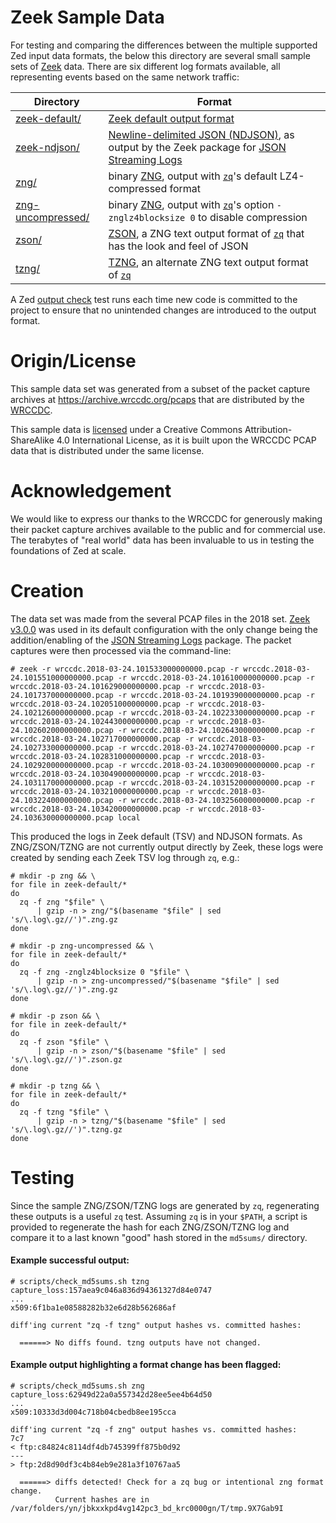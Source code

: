 # Zeek Sample Data

For testing and comparing the differences between the multiple supported Zed
input data formats, the below this directory are several small sample
sets of [Zeek](https://www.zeek.org/) data. There are six different log formats
available, all representing events based on the same network traffic:

| Directory | Format |
|-----------|--------|
| [zeek-default/](zeek-default) | [Zeek default output format](https://docs.zeek.org/en/master/log-formats.html#zeek-tsv-format-logs) |
| [zeek-ndjson/](zeek-ndjson) | [ Newline-delimited JSON (NDJSON)](http://ndjson.org/), as output by the Zeek package for [JSON Streaming Logs](https://github.com/corelight/json-streaming-logs) |
| [zng/](zng) | binary [ZNG](https://github.com/brimdata/zq/blob/master/zng/docs/README.md), output with [`zq`](https://github.com/brimdata/zq)'s default LZ4-compressed format |
| [zng-uncompressed/](zng-uncompressed) | binary [ZNG](https://github.com/brimdata/zq/blob/master/zng/docs/README.md), output with [`zq`](https://github.com/brimdata/zq)'s option `-znglz4blocksize 0` to disable compression |
| [zson/](zson) | [ZSON](https://github.com/brimdata/zq/blob/master/zng/docs/zson.md), a ZNG text output format of [`zq`](https://github.com/brimdata/zq) that has the look and feel of JSON |
| [tzng/](tzng) | [TZNG](https://github.com/brimdata/zq/blob/master/zng/docs/README.md), an alternate ZNG text output format of [`zq`](https://github.com/brimdata/zq) |

A Zed [output check](https://github.com/brimdata/zed/blob/main/scripts/output-check.sh)
test runs each time new code is committed to the project to ensure that no
unintended changes are introduced to the output format.

# Origin/License

This sample data set was generated from a subset of the packet capture archives
at https://archive.wrccdc.org/pcaps that are distributed by the
[WRCCDC](https://www.wrccdc.org/).

This sample data is [licensed](../LICENSE) under a Creative Commons
Attribution-ShareAlike 4.0 International License, as it is built upon the
WRCCDC PCAP data that is distributed under the same license.

# Acknowledgement

We would like to express our thanks to the WRCCDC for generously making their
packet capture archives available to the public and for commercial use. The
terabytes of "real world" data has been invaluable to us in testing the
foundations of Zed at scale.

# Creation

The data set was made from the several PCAP files in the 2018 set.
[Zeek v3.0.0](https://github.com/zeek/zeek/releases/tag/v3.0.0) was used in its
default configuration with the only change being the addition/enabling of the
[JSON Streaming Logs](https://github.com/corelight/json-streaming-logs)
package. The packet captures were then processed via the command-line:

```
# zeek -r wrccdc.2018-03-24.101533000000000.pcap -r wrccdc.2018-03-24.101551000000000.pcap -r wrccdc.2018-03-24.101610000000000.pcap -r wrccdc.2018-03-24.101629000000000.pcap -r wrccdc.2018-03-24.101737000000000.pcap -r wrccdc.2018-03-24.101939000000000.pcap -r wrccdc.2018-03-24.102051000000000.pcap -r wrccdc.2018-03-24.102126000000000.pcap -r wrccdc.2018-03-24.102233000000000.pcap -r wrccdc.2018-03-24.102443000000000.pcap -r wrccdc.2018-03-24.102602000000000.pcap -r wrccdc.2018-03-24.102643000000000.pcap -r wrccdc.2018-03-24.102717000000000.pcap -r wrccdc.2018-03-24.102733000000000.pcap -r wrccdc.2018-03-24.102747000000000.pcap -r wrccdc.2018-03-24.102831000000000.pcap -r wrccdc.2018-03-24.102920000000000.pcap -r wrccdc.2018-03-24.103009000000000.pcap -r wrccdc.2018-03-24.103049000000000.pcap -r wrccdc.2018-03-24.103117000000000.pcap -r wrccdc.2018-03-24.103152000000000.pcap -r wrccdc.2018-03-24.103210000000000.pcap -r wrccdc.2018-03-24.103224000000000.pcap -r wrccdc.2018-03-24.103256000000000.pcap -r wrccdc.2018-03-24.103420000000000.pcap -r wrccdc.2018-03-24.103630000000000.pcap local
```

This produced the logs in Zeek default (TSV) and NDJSON formats.
As ZNG/ZSON/TZNG are not currently output directly by Zeek, these logs were
created by sending each Zeek TSV log through `zq`, e.g.:

```
# mkdir -p zng && \
for file in zeek-default/*
do
  zq -f zng "$file" \
      | gzip -n > zng/"$(basename "$file" | sed 's/\.log\.gz//')".zng.gz
done

# mkdir -p zng-uncompressed && \
for file in zeek-default/*
do
  zq -f zng -znglz4blocksize 0 "$file" \
      | gzip -n > zng-uncompressed/"$(basename "$file" | sed 's/\.log\.gz//')".zng.gz
done

# mkdir -p zson && \
for file in zeek-default/*
do
  zq -f zson "$file" \
      | gzip -n > zson/"$(basename "$file" | sed 's/\.log\.gz//')".zson.gz
done

# mkdir -p tzng && \
for file in zeek-default/*
do
  zq -f tzng "$file" \
      | gzip -n > tzng/"$(basename "$file" | sed 's/\.log\.gz//')".tzng.gz
done

```

# Testing

Since the sample ZNG/ZSON/TZNG logs are generated by `zq`, regenerating these
outputs is a useful `zq` test. Assuming `zq` is in your `$PATH`, a script is
provided to regenerate the hash for each ZNG/ZSON/TZNG log and compare it to a
last known "good" hash stored in the `md5sums/` directory.

#### Example successful output:

```
# scripts/check_md5sums.sh tzng
capture_loss:157aea9c046a836d94361327d84e0747
...
x509:6f1ba1e08588282b32e6d28b562686af

diff'ing current "zq -f tzng" output hashes vs. committed hashes:

  ======> No diffs found. tzng outputs have not changed.
```

#### Example output highlighting a format change has been flagged:

```
# scripts/check_md5sums.sh zng
capture_loss:62949d22a0a557342d28ee5ee4b64d50
...
x509:10333d3d004c718b04cbedb8ee195cca

diff'ing current "zq -f zng" output hashes vs. committed hashes:
7c7
< ftp:c84824c8114df4db745399ff875b0d92
---
> ftp:2d8d90df3c4b84eb9e281a3f10767aa5

  ======> diffs detected! Check for a zq bug or intentional zng format change.
          Current hashes are in /var/folders/yn/jbkxxkpd4vg142pc3_bd_krc0000gn/T/tmp.9X7Gab9I
```
